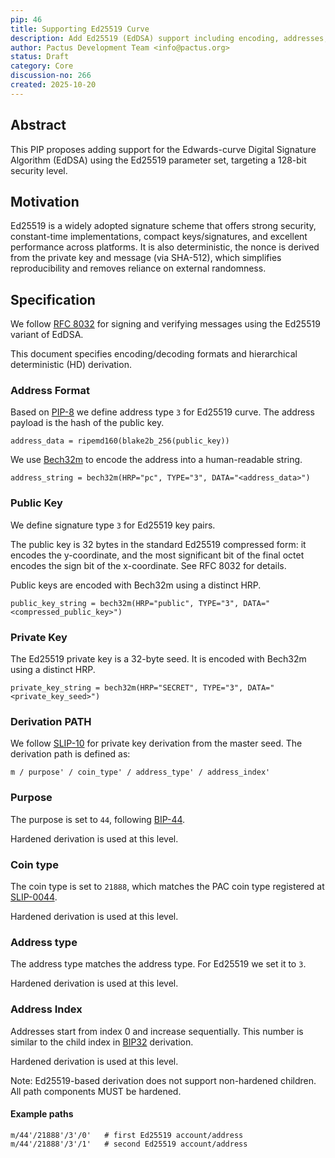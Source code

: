 ```yaml
---
pip: 46
title: Supporting Ed25519 Curve
description: Add Ed25519 (EdDSA) support including encoding, addresses, and HD derivation
author: Pactus Development Team <info@pactus.org>
status: Draft
category: Core
discussion-no: 266
created: 2025-10-20
---
```


## Abstract

This PIP proposes adding support for the Edwards-curve Digital Signature Algorithm (EdDSA)
using the Ed25519 parameter set, targeting a 128-bit security level.

## Motivation

Ed25519 is a widely adopted signature scheme that offers strong security,
constant-time implementations, compact keys/signatures, and excellent performance across platforms.
It is also deterministic, the nonce is derived from the private key and message (via SHA-512),
which simplifies reproducibility and removes reliance on external randomness.

## Specification

We follow [RFC 8032](https://www.rfc-editor.org/rfc/rfc8032.txt) for signing and
verifying messages using the Ed25519 variant of EdDSA.

This document specifies encoding/decoding formats and hierarchical deterministic (HD) derivation.

### Address Format

Based on [PIP-8](https://pips.pactus.org/PIPs/pip-8) we define address type `3` for Ed25519 curve.
The address payload is the hash of the public key.

```text
address_data = ripemd160(blake2b_256(public_key))
```

We use [Bech32m](https://github.com/bitcoin/bips/blob/master/bip-0350.mediawiki)
to encode the address into a human-readable string.

```text
address_string = bech32m(HRP="pc", TYPE="3", DATA="<address_data>")
```

### Public Key

We define signature type `3` for Ed25519 key pairs.

The public key is 32 bytes in the standard Ed25519 compressed form:
it encodes the y-coordinate, and the most significant bit of the final octet encodes
the sign bit of the x-coordinate. See RFC 8032 for details.

Public keys are encoded with Bech32m using a distinct HRP.

```text
public_key_string = bech32m(HRP="public", TYPE="3", DATA="<compressed_public_key>")
```


### Private Key

The Ed25519 private key is a 32-byte seed. It is encoded with Bech32m using a distinct HRP.

```
private_key_string = bech32m(HRP="SECRET", TYPE="3", DATA="<private_key_seed>")
```


### Derivation PATH

We follow [SLIP-10](https://github.com/satoshilabs/slips/blob/master/slip-0010.md)
for private key derivation from the master seed.
The derivation path is defined as:

```text
m / purpose' / coin_type' / address_type' / address_index'
```

### Purpose

The purpose is set to `44`, following [BIP-44](https://github.com/bitcoin/bips/blob/master/bip-0044.mediawiki).

Hardened derivation is used at this level.

### Coin type

The coin type is set to `21888`, which matches the PAC coin type registered at
[SLIP-0044](https://github.com/satoshilabs/slips/blob/master/slip-0044.md).

Hardened derivation is used at this level.

### Address type

The address type matches the address type. For Ed25519 we set it to `3`.

Hardened derivation is used at this level.

### Address Index

Addresses start from index 0 and increase sequentially.
This number is similar to the child index in
[BIP32](https://github.com/bitcoin/bips/blob/master/bip-0032.mediawiki) derivation.

Hardened derivation is used at this level.

Note: Ed25519-based derivation does not support non-hardened children. All path components MUST be hardened.

#### Example paths

```text
m/44'/21888'/3'/0'   # first Ed25519 account/address
m/44'/21888'/3'/1'   # second Ed25519 account/address
```

